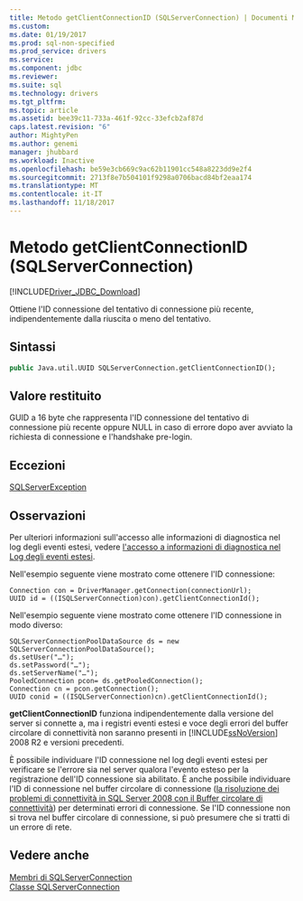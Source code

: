 ```yaml
---
title: Metodo getClientConnectionID (SQLServerConnection) | Documenti Microsoft
ms.custom: 
ms.date: 01/19/2017
ms.prod: sql-non-specified
ms.prod_service: drivers
ms.service: 
ms.component: jdbc
ms.reviewer: 
ms.suite: sql
ms.technology: drivers
ms.tgt_pltfrm: 
ms.topic: article
ms.assetid: bee39c11-733a-461f-92cc-33efcb2af87d
caps.latest.revision: "6"
author: MightyPen
ms.author: genemi
manager: jhubbard
ms.workload: Inactive
ms.openlocfilehash: be59e3cb669c9ac62b11901cc548a8223dd9e2f4
ms.sourcegitcommit: 2713f8e7b504101f9298a0706bacd84bf2eaa174
ms.translationtype: MT
ms.contentlocale: it-IT
ms.lasthandoff: 11/18/2017
---
```

# <a name="getclientconnectionid-method-sqlserverconnection"></a>Metodo getClientConnectionID (SQLServerConnection)
[!INCLUDE[Driver_JDBC_Download](../../../includes/driver_jdbc_download.md)]

  Ottiene l'ID connessione del tentativo di connessione più recente, indipendentemente dalla riuscita o meno del tentativo.  
  
## <a name="syntax"></a>Sintassi  
  
```vb  
public Java.util.UUID SQLServerConnection.getClientConnectionID();  
```  
  
## <a name="return-value"></a>Valore restituito  
 GUID a 16 byte che rappresenta l'ID connessione del tentativo di connessione più recente oppure NULL in caso di errore dopo aver avviato la richiesta di connessione e l'handshake pre-login.  
  
## <a name="exceptions"></a>Eccezioni  
 [SQLServerException](../../../connect/jdbc/reference/sqlserverexception-class.md)  
  
## <a name="remarks"></a>Osservazioni  
 Per ulteriori informazioni sull'accesso alle informazioni di diagnostica nel log degli eventi estesi, vedere [l'accesso a informazioni di diagnostica nel Log degli eventi estesi](../../../connect/jdbc/accessing-diagnostic-information-in-the-extended-events-log.md).  
  
 Nell'esempio seguente viene mostrato come ottenere l'ID connessione:  
  
```  
Connection con = DriverManager.getConnection(connectionUrl);  
UUID id = ((ISQLServerConnection)con).getClientConnectionId();  
```  
  
 Nell'esempio seguente viene mostrato come ottenere l'ID connessione in modo diverso:  
  
```  
SQLServerConnectionPoolDataSource ds = new SQLServerConnectionPoolDataSource();  
ds.setUser("…");  
ds.setPassword("…");  
ds.setServerName("…");  
PooledConnection pcon= ds.getPooledConnection();  
Connection cn = pcon.getConnection();  
UUID conid = ((ISQLServerConnection)cn).getClientConnectionId();  
```  
  
 **getClientConnectionID** funziona indipendentemente dalla versione del server si connette a, ma i registri eventi estesi e voce degli errori del buffer circolare di connettività non saranno presenti in [!INCLUDE[ssNoVersion](../../../includes/ssnoversion_md.md)] 2008 R2 e versioni precedenti.  
  
 È possibile individuare l'ID connessione nel log degli eventi estesi per verificare se l'errore sia nel server qualora l'evento esteso per la registrazione dell'ID connessione sia abilitato. È anche possibile individuare l'ID di connessione nel buffer circolare di connessione ([la risoluzione dei problemi di connettività in SQL Server 2008 con il Buffer circolare di connettività](http://go.microsoft.com/fwlink/?LinkId=207752)) per determinati errori di connessione. Se l'ID connessione non si trova nel buffer circolare di connessione, si può presumere che si tratti di un errore di rete.  
  
## <a name="see-also"></a>Vedere anche  
 [Membri di SQLServerConnection](../../../connect/jdbc/reference/sqlserverconnection-members.md)   
 [Classe SQLServerConnection](../../../connect/jdbc/reference/sqlserverconnection-class.md)  
  
  

